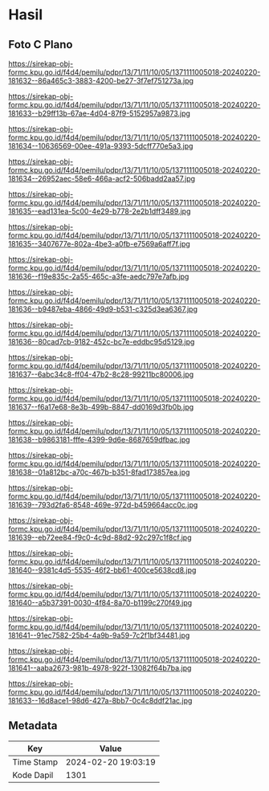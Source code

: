 # Hasil

## Foto C Plano

https://sirekap-obj-formc.kpu.go.id/f4d4/pemilu/pdpr/13/71/11/10/05/1371111005018-20240220-181632--86a465c3-3883-4200-be27-3f7ef751273a.jpg

https://sirekap-obj-formc.kpu.go.id/f4d4/pemilu/pdpr/13/71/11/10/05/1371111005018-20240220-181633--b29ff13b-67ae-4d04-87f9-5152957a9873.jpg

https://sirekap-obj-formc.kpu.go.id/f4d4/pemilu/pdpr/13/71/11/10/05/1371111005018-20240220-181634--10636569-00ee-491a-9393-5dcff770e5a3.jpg

https://sirekap-obj-formc.kpu.go.id/f4d4/pemilu/pdpr/13/71/11/10/05/1371111005018-20240220-181634--26952aec-58e6-466a-acf2-506badd2aa57.jpg

https://sirekap-obj-formc.kpu.go.id/f4d4/pemilu/pdpr/13/71/11/10/05/1371111005018-20240220-181635--ead131ea-5c00-4e29-b778-2e2b1dff3489.jpg

https://sirekap-obj-formc.kpu.go.id/f4d4/pemilu/pdpr/13/71/11/10/05/1371111005018-20240220-181635--3407677e-802a-4be3-a0fb-e7569a6aff7f.jpg

https://sirekap-obj-formc.kpu.go.id/f4d4/pemilu/pdpr/13/71/11/10/05/1371111005018-20240220-181636--f19e835c-2a55-465c-a3fe-aedc797e7afb.jpg

https://sirekap-obj-formc.kpu.go.id/f4d4/pemilu/pdpr/13/71/11/10/05/1371111005018-20240220-181636--b9487eba-4866-49d9-b531-c325d3ea6367.jpg

https://sirekap-obj-formc.kpu.go.id/f4d4/pemilu/pdpr/13/71/11/10/05/1371111005018-20240220-181636--80cad7cb-9182-452c-bc7e-eddbc95d5129.jpg

https://sirekap-obj-formc.kpu.go.id/f4d4/pemilu/pdpr/13/71/11/10/05/1371111005018-20240220-181637--6abc34c8-ff04-47b2-8c28-99211bc80006.jpg

https://sirekap-obj-formc.kpu.go.id/f4d4/pemilu/pdpr/13/71/11/10/05/1371111005018-20240220-181637--f6a17e68-8e3b-499b-8847-dd0169d3fb0b.jpg

https://sirekap-obj-formc.kpu.go.id/f4d4/pemilu/pdpr/13/71/11/10/05/1371111005018-20240220-181638--b9863181-fffe-4399-9d6e-8687659dfbac.jpg

https://sirekap-obj-formc.kpu.go.id/f4d4/pemilu/pdpr/13/71/11/10/05/1371111005018-20240220-181638--01a812bc-a70c-467b-b351-8fad173857ea.jpg

https://sirekap-obj-formc.kpu.go.id/f4d4/pemilu/pdpr/13/71/11/10/05/1371111005018-20240220-181639--793d2fa6-8548-469e-972d-b459664acc0c.jpg

https://sirekap-obj-formc.kpu.go.id/f4d4/pemilu/pdpr/13/71/11/10/05/1371111005018-20240220-181639--eb72ee84-f9c0-4c9d-88d2-92c297c1f8cf.jpg

https://sirekap-obj-formc.kpu.go.id/f4d4/pemilu/pdpr/13/71/11/10/05/1371111005018-20240220-181640--9381c4d5-5535-46f2-bb61-400ce5638cd8.jpg

https://sirekap-obj-formc.kpu.go.id/f4d4/pemilu/pdpr/13/71/11/10/05/1371111005018-20240220-181640--a5b37391-0030-4f84-8a70-b1199c270f49.jpg

https://sirekap-obj-formc.kpu.go.id/f4d4/pemilu/pdpr/13/71/11/10/05/1371111005018-20240220-181641--91ec7582-25b4-4a9b-9a59-7c2f1bf34481.jpg

https://sirekap-obj-formc.kpu.go.id/f4d4/pemilu/pdpr/13/71/11/10/05/1371111005018-20240220-181641--aaba2673-981b-4978-922f-13082f64b7ba.jpg

https://sirekap-obj-formc.kpu.go.id/f4d4/pemilu/pdpr/13/71/11/10/05/1371111005018-20240220-181633--16d8ace1-98d6-427a-8bb7-0c4c8ddf21ac.jpg


## Metadata

| Key        | Value               |
| ---------- | ------------------- |
| Time Stamp | 2024-02-20 19:03:19 |
| Kode Dapil | 1301                |



